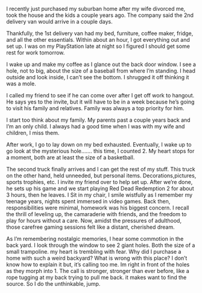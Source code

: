 I recently just purchased my suburban home after my wife divorced me, took the house  and the kids a couple years ago. The company said the  2nd delivery van would arrive in a couple days.

Thankfully, the 1st delivery van had my bed, furniture, coffee maker, fridge, and all the other essentials. Within about an hour, I got everything out and set up. I was on my PlayStation late at night so I figured I should get some rest for work tomorrow. 

I wake up and make my coffee as I glance out the back door window. I see a hole, not to big, about the size of a baseball from where I’m standing. I head outside and look inside, I can’t see the bottom. I shrugged it off thinking it was a mole.

I called my friend to see if he can come over after I get off work to hangout. He says yes to the invite, but it will have to be in a week because he’s going to visit his family and relatives. Family was always a top priority for him.

I start too think about my family. My parents past a couple years back and I’m an only child. I always had a good time when I was with my wife and children, I miss them.

After work, I go to lay down on my bed exhausted. Eventually, I wake up to go look at the mysterious hole……. this time, I counted 2. My heart stops for a moment, both are at least the size of a basketball.

The second truck finally arrives and I can get the rest of my stuff. This truck on the other hand, held unneeded, but personal items. Decorations,pictures, sports trophies, etc. I invite my friend over to help set up. After we’re done, he sets up his game and we start playing Red Dead Redemption 2 for about 3 hours, then he leaves. I Sit in my chair, I smile wistfully as I remember my teenage years, nights spent immersed in video games. Back then, responsibilities were minimal, homework was his biggest concern. I recall the thrill of leveling up, the camaraderie with friends, and the freedom to play for hours without a care. Now, amidst the pressures of adulthood, those carefree gaming sessions felt like a distant, cherished dream.

As I’m remembering nostalgic memories, I hear some commotion in the back yard. I look through the window to see 2 giant holes. Both the size of a small trampoline. my heart is trembling with fear. Why did I purchase a home with such a weird backyard? What is wrong with this place? I don’t know how to explain it but, it’s calling too me. Im right in front of the holes as they morph into 1. The call is stronger, stronger than ever before, like a rope tugging at my back trying to pull me back. it makes want to find the source. So I do the unthinkable, jump.